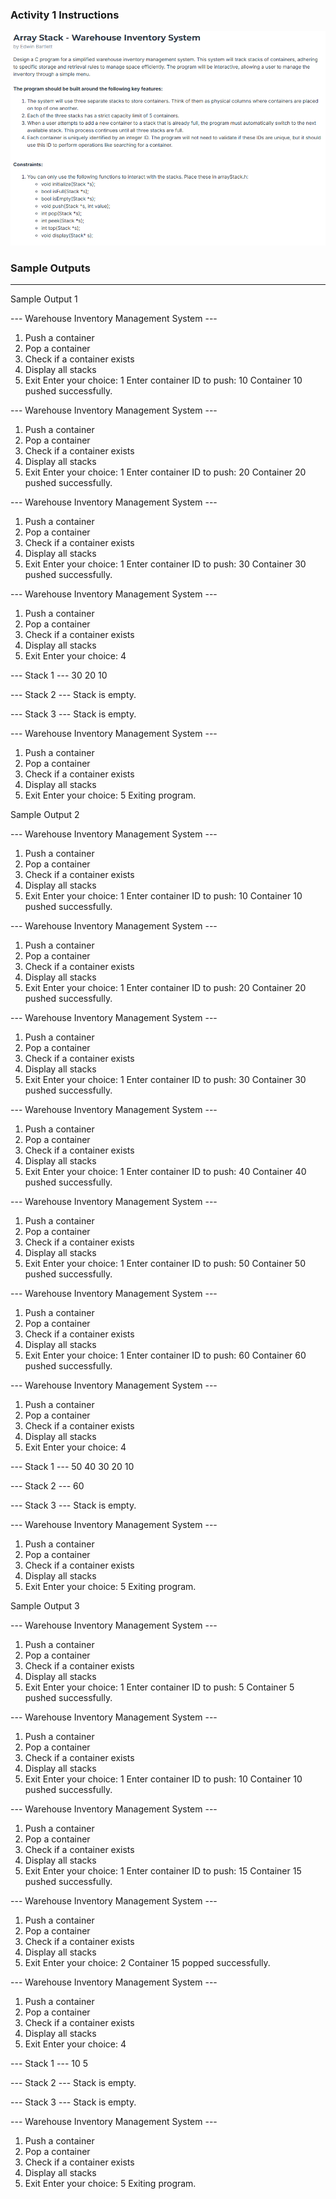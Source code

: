 ### Activity 1 Instructions

<img src="https://github.com/MoromasaRen/Data-Structures-and-Algorithms/blob/main/Stack%20%26%20Queue/Activities/Assets/image.png" alt="Activity Image">


### Sample Outputs
---
Sample Output 1

--- Warehouse Inventory Management System ---
1. Push a container
2. Pop a container
3. Check if a container exists
4. Display all stacks
5. Exit
Enter your choice: 1
Enter container ID to push: 10
Container 10 pushed successfully.

--- Warehouse Inventory Management System ---
1. Push a container
2. Pop a container
3. Check if a container exists
4. Display all stacks
5. Exit
Enter your choice: 1
Enter container ID to push: 20
Container 20 pushed successfully.

--- Warehouse Inventory Management System ---
1. Push a container
2. Pop a container
3. Check if a container exists
4. Display all stacks
5. Exit
Enter your choice: 1
Enter container ID to push: 30
Container 30 pushed successfully.

--- Warehouse Inventory Management System ---
1. Push a container
2. Pop a container
3. Check if a container exists
4. Display all stacks
5. Exit
Enter your choice: 4

--- Stack 1 ---
30
20
10

--- Stack 2 ---
Stack is empty.

--- Stack 3 ---
Stack is empty.

--- Warehouse Inventory Management System ---
1. Push a container
2. Pop a container
3. Check if a container exists
4. Display all stacks
5. Exit
Enter your choice: 5
Exiting program.

Sample Output 2

--- Warehouse Inventory Management System ---
1. Push a container
2. Pop a container
3. Check if a container exists
4. Display all stacks
5. Exit
Enter your choice: 1
Enter container ID to push: 10
Container 10 pushed successfully.

--- Warehouse Inventory Management System ---
1. Push a container
2. Pop a container
3. Check if a container exists
4. Display all stacks
5. Exit
Enter your choice: 1
Enter container ID to push: 20
Container 20 pushed successfully.

--- Warehouse Inventory Management System ---
1. Push a container
2. Pop a container
3. Check if a container exists
4. Display all stacks
5. Exit
Enter your choice: 1
Enter container ID to push: 30
Container 30 pushed successfully.

--- Warehouse Inventory Management System ---
1. Push a container
2. Pop a container
3. Check if a container exists
4. Display all stacks
5. Exit
Enter your choice: 1
Enter container ID to push: 40
Container 40 pushed successfully.

--- Warehouse Inventory Management System ---
1. Push a container
2. Pop a container
3. Check if a container exists
4. Display all stacks
5. Exit
Enter your choice: 1
Enter container ID to push: 50
Container 50 pushed successfully.

--- Warehouse Inventory Management System ---
1. Push a container
2. Pop a container
3. Check if a container exists
4. Display all stacks
5. Exit
Enter your choice: 1
Enter container ID to push: 60
Container 60 pushed successfully.

--- Warehouse Inventory Management System ---
1. Push a container
2. Pop a container
3. Check if a container exists
4. Display all stacks
5. Exit
Enter your choice: 4

--- Stack 1 ---
50
40
30
20
10

--- Stack 2 ---
60

--- Stack 3 ---
Stack is empty.

--- Warehouse Inventory Management System ---
1. Push a container
2. Pop a container
3. Check if a container exists
4. Display all stacks
5. Exit
Enter your choice: 5
Exiting program.

Sample Output 3

--- Warehouse Inventory Management System ---
1. Push a container
2. Pop a container
3. Check if a container exists
4. Display all stacks
5. Exit
Enter your choice: 1
Enter container ID to push: 5
Container 5 pushed successfully.

--- Warehouse Inventory Management System ---
1. Push a container
2. Pop a container
3. Check if a container exists
4. Display all stacks
5. Exit
Enter your choice: 1
Enter container ID to push: 10
Container 10 pushed successfully.

--- Warehouse Inventory Management System ---
1. Push a container
2. Pop a container
3. Check if a container exists
4. Display all stacks
5. Exit
Enter your choice: 1
Enter container ID to push: 15
Container 15 pushed successfully.

--- Warehouse Inventory Management System ---
1. Push a container
2. Pop a container
3. Check if a container exists
4. Display all stacks
5. Exit
Enter your choice: 2
Container 15 popped successfully.

--- Warehouse Inventory Management System ---
1. Push a container
2. Pop a container
3. Check if a container exists
4. Display all stacks
5. Exit
Enter your choice: 4

--- Stack 1 ---
10
5

--- Stack 2 ---
Stack is empty.

--- Stack 3 ---
Stack is empty.

--- Warehouse Inventory Management System ---
1. Push a container
2. Pop a container
3. Check if a container exists
4. Display all stacks
5. Exit
Enter your choice: 5
Exiting program.